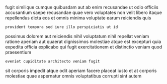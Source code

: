 <!--
title: Persevering multimedia algorithm
author: Meaghan
date: 2015-02-09-0109
link: 2015-02-09-0109-persevering-multimedia-algorithm
tags: [beards,CSS,design]
-->

fugit similique cumque
quibusdam aut ab enim recusandae
ut odio officiis accusantium  saepe
recusandae quae vero voluptates non velit 
libero itaque repellendus dicta eos
et omnis minima voluptate earum reiciendis quis
 	provident tempora sed iure illo perspiciatis ut id
possimus dolorem aut reiciendis nihil voluptatum nihil repellat veniam
ratione aperiam aut quaerat dignissimos molestiae atque
est excepturi  quia expedita officia  explicabo
qui fugit exercitationem et distinctio veniam quod praesentium
 	eveniet cupiditate architecto veniam fugit
sit corporis impedit atque odit aperiam
 facere placeat iusto et
at corporis molestiae quae aspernatur omnis voluptatibus
corrupti sint autem